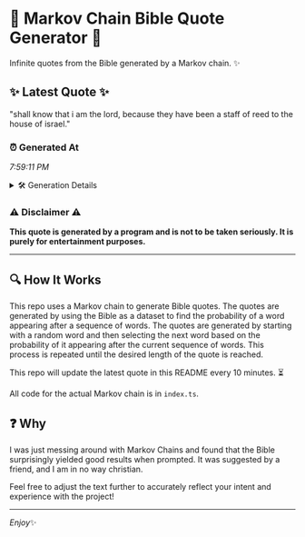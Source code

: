 # 📖 Markov Chain Bible Quote Generator 📖

Infinite quotes from the Bible generated by a Markov chain. ✨

## ✨ Latest Quote ✨
"shall know that i am the lord, because they have been a staff of reed to the house of israel."

### ⏰ Generated At
*7:59:11 PM*

<details>
    <summary>🛠️ Generation Details</summary>
    <p>
        <strong>🌱 Seed:</strong> shall<br>
        <strong>🔄 Iterations:</strong> 19<br>
        <strong>📜 Context History:</strong><br>[ shall ]: know<br>[ shall, know ]: that<br>[ shall, know, that ]: i<br>[ shall, know, that, i ]: am<br>[ shall, know, that, i, am ]: the<br>[ shall, know, that, i, am, the ]: lord,<br>[ know, that, i, am, the, lord, ]: because<br>[ that, i, am, the, lord,, because ]: they<br>[ i, am, the, lord,, because, they ]: have<br>[ am, the, lord,, because, they, have ]: been<br>[ the, lord,, because, they, have, been ]: a<br>[ lord,, because, they, have, been, a ]: staff<br>[ because, they, have, been, a, staff ]: of<br>[ they, have, been, a, staff, of ]: reed<br>[ have, been, a, staff, of, reed ]: to<br>[ been, a, staff, of, reed, to ]: the<br>[ a, staff, of, reed, to, the ]: house<br>[ staff, of, reed, to, the, house ]: of<br>[ of, reed, to, the, house, of ]: israel.<br>
    </p>
</details>

### ⚠️ Disclaimer ⚠️
**This quote is generated by a program and is not to be taken seriously. It is purely for entertainment purposes.**

---

## 🔍 How It Works

This repo uses a Markov chain to generate Bible quotes. The quotes are generated by using the Bible as a dataset to find the probability of a word appearing after a sequence of words. The quotes are generated by starting with a random word and then selecting the next word based on the probability of it appearing after the current sequence of words. This process is repeated until the desired length of the quote is reached.

This repo will update the latest quote in this README every 10 minutes. ⏳

All code for the actual Markov chain is in `index.ts`.

## ❓ Why

I was just messing around with Markov Chains and found that the Bible surprisingly yielded good results when prompted. 
It was suggested by a friend, and I am in no way christian.

Feel free to adjust the text further to accurately reflect your intent and experience with the project!

---

*Enjoy*✨
